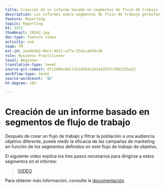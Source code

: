```yaml
---
title: Creación de un informe basado en segmentos de flujo de trabajo
description: Los informes sobre segmentos de flujo de trabajo permiten agregar código de segmento de flujo de trabajo en los informes dinámicos.
feature: Reporting
topics: Reporting
kt: 3252
thumbnail: 28262.jpg
doc-type: feature video
activity: use
team: TM
exl-id: 2ee84302-69c3-4011-af7a-5541ca070cd8
role: Business Practitioner
level: Beginner
translation-type: tm+mt
source-git-commit: 07c2696cbdc72e24563c5d1442bf5c39b22d5a22
workflow-type: tm+mt
source-wordcount: '92'
ht-degree: 16%

---
```


# Creación de un informe basado en segmentos de flujo de trabajo

Después de crear un flujo de trabajo y filtrar la población a una audiencia objetivo diferente, puede medir la eficacia de las campañas de marketing en función de los segmentos definidos en este flujo de trabajo de objetivo.

El siguiente vídeo explica los tres pasos necesarios para dirigirse a estos segmentos en el informe:

>[!VIDEO](https://video.tv.adobe.com/v/28262?quality=12)

Para obtener más información, consulte la [documentación](https://docs.adobe.com/content/help/en/campaign-standard/using/reporting/customizing-reports/creating-a-report-workflow-segment.html)
